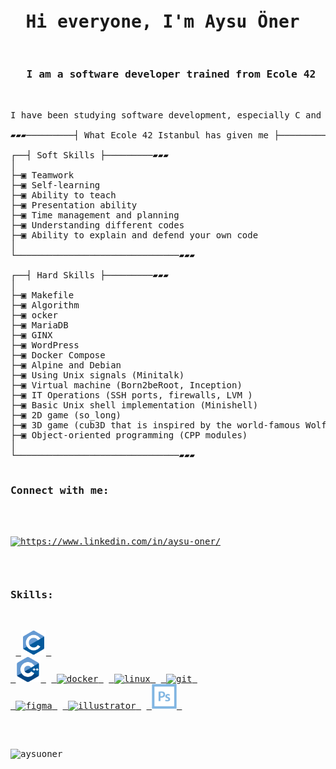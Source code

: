 
<pre>
<h1 align="center">Hi everyone, I'm Aysu Öner </h1>
<h3 align="center"> I am a software developer trained from Ecole 42</h3>

I have been studying software development, especially C and C++ programming languages, at Ecole 42 Istanbul since 2021.

▰▰▰─────────┤ What Ecole 42 Istanbul has given me ├─────────▰▰▰

┌──┤ Soft Skills ├─────────▰▰▰
│
├─▣ Teamwork
├─▣ Self-learning
├─▣ Ability to teach
├─▣ Presentation ability
├─▣ Time management and planning
├─▣ Understanding different codes
├─▣ Ability to explain and defend your own code
│
└───────────────────────────────▰▰▰

┌──┤ Hard Skills ├─────────▰▰▰
│
├─▣ Makefile
├─▣ Algorithm
├─▣ ocker
├─▣ MariaDB
├─▣ GINX
├─▣ WordPress
├─▣ Docker Compose
├─▣ Alpine and Debian
├─▣ Using Unix signals (Minitalk)
├─▣ Virtual machine (Born2beRoot, Inception)
├─▣ IT Operations (SSH ports, firewalls, LVM )
├─▣ Basic Unix shell implementation (Minishell)
├─▣ 2D game (so_long)
├─▣ 3D game (cub3D that is inspired by the world-famous Wolfenstein 3D game)
├─▣ Object-oriented programming (CPP modules)
│
└───────────────────────────────▰▰▰

<h3 align="left">Connect with me:</h3>
<p align="left">
<a href="https://www.linkedin.com/in/aysu-oner/" target="blank"><img align="center" src="https://raw.githubusercontent.com/rahuldkjain/github-profile-readme-generator/master/src/images/icons/Social/linked-in-alt.svg" alt="https://www.linkedin.com/in/aysu-oner/" height="30" width="40" /></a>
</p>

<h3 align="left">Skills:</h3>
<p align="left"> <a href="https://www.cprogramming.com/" target="_blank" rel="noreferrer"> <img src="https://raw.githubusercontent.com/devicons/devicon/master/icons/c/c-original.svg" alt="c" width="40" height="40"/> </a> 
<a href="https://www.w3schools.com/cpp/" target="_blank" rel="noreferrer"> <img src="https://raw.githubusercontent.com/devicons/devicon/master/icons/cplusplus/cplusplus-original.svg" alt="cplusplus" width="40" height="40"/> </a> <a href="https://www.docker.com" target="_blank" rel="noreferrer"> <img 
src="https://www.vectorlogo.zone/logos/docker/docker-tile.svg" alt="docker" width="40" height="40"/> </a> <a href="https://www.linux.org/pages/download/" target="_blank" rel="noreferrer"> <img src="https://www.vectorlogo.zone/logos/linux/linux-icon.svg" alt="linux" width="40" height="40"/> </a> <a href="https://git-scm.com" target="_blank" rel="noreferrer"> <img src="https://www.vectorlogo.zone/logos/git-scm/git-scm-icon.svg" alt="git" width="40" height="40"/> </a>
<a href="https://www.figma.com/" target="_blank" rel="noreferrer"> <img src="https://www.vectorlogo.zone/logos/figma/figma-icon.svg" alt="figma" width="40" height="40"/> </a> <a href="https://www.adobe.com/in/products/illustrator.html" target="_blank" rel="noreferrer"> <img src="https://www.vectorlogo.zone/logos/adobe_illustrator/adobe_illustrator-icon.svg" alt="illustrator" width="40" height="40"/> </a> <a href="https://www.photoshop.com/en" target="_blank" rel="noreferrer"> <img src="https://raw.githubusercontent.com/devicons/devicon/master/icons/photoshop/photoshop-line.svg" alt="photoshop" width="40" height="40"/> </a> </p>

<p><img align="center" src="https://github-readme-stats.vercel.app/api/top-langs?username=aysuoner&show_icons=true&locale=en&layout=compact" alt="aysuoner" /></p>
<!---
For now, I will share my Ecole 42 Istanbul project codes with you.
--->
